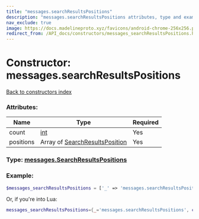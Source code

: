 ```yaml
---
title: "messages.searchResultsPositions"
description: "messages.searchResultsPositions attributes, type and example"
nav_exclude: true
image: https://docs.madelineproto.xyz/favicons/android-chrome-256x256.png
redirect_from: /API_docs/constructors/messages_searchResultsPositions.html
---
```

# Constructor: messages.searchResultsPositions  
[Back to constructors index](index.md)



### Attributes:

| Name     |    Type       | Required |
|----------|---------------|----------|
|count|[int](../types/int.md) | Yes|
|positions|Array of [SearchResultsPosition](../types/SearchResultsPosition.md) | Yes|



### Type: [messages.SearchResultsPositions](../types/messages.SearchResultsPositions.md)


### Example:

```php
$messages_searchResultsPositions = ['_' => 'messages.searchResultsPositions', 'count' => int, 'positions' => [SearchResultsPosition, SearchResultsPosition]];
```  


Or, if you're into Lua:

```lua
messages_searchResultsPositions={_='messages.searchResultsPositions', count=int, positions={SearchResultsPosition}}

```


